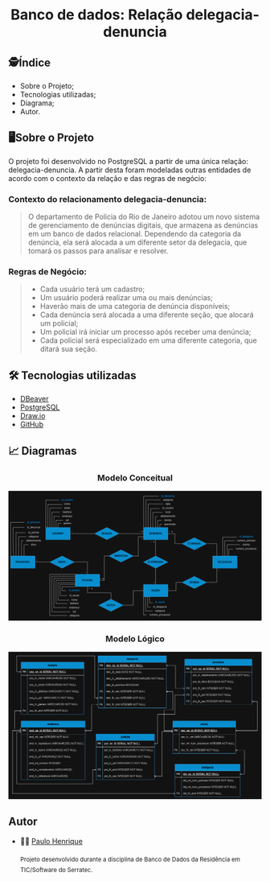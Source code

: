 <h1 align="center">
    Banco de dados: Relação delegacia-denuncia
</h1>

## :detective:Índice

* Sobre o Projeto;
* Tecnologias utilizadas;
* Diagrama;
* Autor.

## :desktop_computer:Sobre o Projeto

O projeto foi desenvolvido no PostgreSQL a partir de uma única relação: delegacia-denuncia. A partir desta foram modeladas outras entidades de acordo com o contexto da relação e das regras de negócio:

### Contexto do relacionamento delegacia-denuncia: 

> O departamento de Polícia do Rio de Janeiro adotou um novo sistema de 
gerenciamento de denúncias digitais, que armazena as denúncias 
em um banco de dados relacional.
Dependendo da categoria da denúncia, ela será alocada a um diferente
setor da delegacia, que tomará os passos para analisar e resolver.

 ### Regras de Negócio:
> * Cada usuário terá um cadastro;
> * Um usuário poderá realizar uma ou mais denúncias;
> * Haverão mais de uma categoria de denúncia disponíveis;
> * Cada denúncia será alocada a uma diferente seção, que alocará um policial;
> * Um policial irá iniciar um processo após receber uma denúncia;
> * Cada policial será especializado em uma diferente categoria, que ditará sua seção.

## :hammer_and_wrench: Tecnologias utilizadas

- [DBeaver](https://dbeaver.io/download/)
- [PostgreSQL](https://www.postgresql.org)
- [Draw.io](https://app.diagrams.net/)
- [GitHub](https://github.com/)

## :chart_with_upwards_trend: Diagramas

<div align="center">

  ### Modelo Conceitual
  <img src=modeloConceitual.png>
  
  ### Modelo Lógico
  <img src=modeloLogico.png>

</div>

## Autor

- :man_technologist: [Paulo Henrique]([github.com/paulooosf](https://github.com/paulooosf))

  <sub>Projeto desenvolvido durante a disciplina de Banco de Dados da Residência em TIC/Software do Serratec.</sub>
